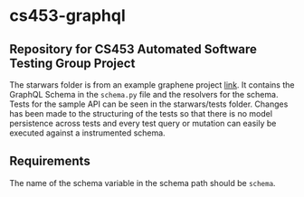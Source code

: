 # cs453-graphql

## Repository for CS453 Automated Software Testing Group Project

The starwars folder is from an example graphene project [link](https://github.com/graphql-python/graphene/tree/master/examples/starwars). It contains the GraphQL Schema in the `schema.py` file and the resolvers for the schema. Tests for the sample API can be seen in the starwars/tests folder. Changes has been made to the structuring of the tests so that there is no model persistence across tests and every test query or mutation can easily be executed against a instrumented schema.

## Requirements
The name of the schema variable in the schema path should be `schema`.
